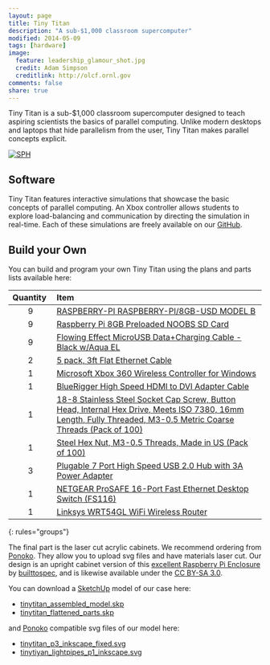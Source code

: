 ```yaml
---
layout: page
title: Tiny Titan
description: "A sub-$1,000 classroom supercomputer"
modified: 2014-05-09
tags: [hardware]
image:
  feature: leadership_glamour_shot.jpg
  credit: Adam Simpson
  creditlink: http://olcf.ornl.gov
comments: false
share: true
---
```


Tiny Titan is a sub-$1,000 classroom supercomputer designed to teach aspiring scientists the basics of parallel computing. Unlike modern desktops and laptops that hide parallelism from the user, Tiny Titan makes parallel concepts explicit.

[![SPH](http://tinytitan.github.io/images/four_cabinet_sph.jpg)](http://tinytitan.github.io/images/four_cabinet_sph.jpg)

## Software

Tiny Titan features interactive simulations that showcase the basic concepts of parallel computing. An Xbox controller allows students to explore load-balancing and communication by directing the simulation in real-time. Each of these simulations are freely available on our [GitHub](https://github.com/tinytitan).

## Build your Own

You can build and program your own Tiny Titan using the plans and parts lists available here:

| Quantity&nbsp; | Item                                                                                                                                                                                                                 |
| :--------:     | :--------                                                                                                                                                                                                            |
| 9              | [RASPBERRY-PI  RASPBERRY-PI/8GB-USD  MODEL B](http://www.amazon.com/gp/product/B009SQQF9C/)                                 |
| 9              | [Raspberry Pi 8GB Preloaded NOOBS SD Card](http://www.amazon.com/gp/product/B00ENPQ1GK/)                                 |
| 9              | [Flowing Effect MicroUSB Data+Charging Cable - Black w/Aqua EL](http://www.adafruit.com/products/1233)                                                                                                               |
| 2              | [5 pack, 3ft Flat Ethernet Cable](http://www.amazon.com/Cable-Matters-5-Pack-Snagless-Ethernet/dp/B00E5I7UF6/)                                                                                                               |
| 1              | [Microsoft Xbox 360 Wireless Controller for Windows](http://www.amazon.com/Microsoft-Xbox-Wireless-Controller-Windows/dp/B004QRKWKQ/)                                                                       |
| 1              | [BlueRigger High Speed HDMI to DVI Adapter Cable](http://www.amazon.com/BlueRigger-High-Speed-Adapter-Cable/dp/B005LJQO9G/)                                                                                          |
| 1              | [18-8 Stainless Steel Socket Cap Screw, Button Head, Internal Hex Drive, Meets ISO 7380, 16mm Length, Fully Threaded, M3-0.5 Metric Coarse Threads (Pack of 100)](http://www.amazon.com/gp/product/B005E00BN2/) |
| 1              | [Steel Hex Nut, M3-0.5 Threads, Made in US (Pack of 100)](http://www.amazon.com/gp/product/B000NBIH92/)                                                                                                              |
| 3              | [Plugable 7 Port High Speed USB 2.0 Hub with 3A Power Adapter](http://www.amazon.com/gp/product/B003Z4G3I6/)                                                                                                         |
| 1              | [NETGEAR ProSAFE 16-Port Fast Ethernet Desktop Switch (FS116)](http://www.amazon.com/NETGEAR-ProSAFE-16-Port-Ethernet-Desktop/dp/B000063UZW/)                                                                       |
| 1              | [Linksys WRT54GL WiFi Wireless Router](http://www.amazon.com/Linksys-WRT54GL-Wireless-G-Broadband-Router/dp/B000BTL0OA/)                                                                       |
{: rules="groups"}

The final part is the laser cut acrylic cabinets. We recommend ordering from [Ponoko](http://www.ponoko.com). They allow you to upload svg files and have materials laser cut. Our design is an upright cabinet version of this [excellent Raspberry Pi Enclosure](http://www.thingiverse.com/thing:25100) by [builttospec](http://www.thingiverse.com/builttospec), and is likewise available under the [CC BY-SA 3.0](http://creativecommons.org/licenses/by-sa/3.0).

You can download a [SketchUp](http://www.sketchup.com) model of our case here:

- [tinytitan_assembled_model.skp](http://tinytitan.github.io/downloads/tinytitan_assembled_model.skp)
- [tinytitan_flattened_parts.skp](http://tinytitan.github.io/downloads/tinytitan_flattened_parts.skp)

and [Ponoko](https://www.ponoko.com/) compatible svg files of our model here:

- [tinytitan_p3_inkscape_fixed.svg](http://tinytitan.github.io/downloads/tinytitan_p3_inkscape_fixed.svg)
- [tinytiyan_lightpipes_p1_inkscape.svg](http://tinytitan.github.io/downloads/tinytiyan_lightpipes_p1_inkscape.svg)


